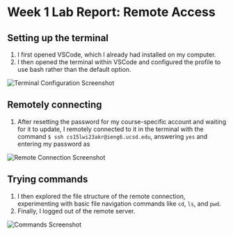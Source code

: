 # Week 1 Lab Report: Remote Access

## Setting up the terminal
1. I first opened VSCode, which I already had installed on my computer.
2. I then opened the terminal within VSCode and configured the profile to use bash rather than the default option.

![Terminal Configuration Screenshot](https://user-images.githubusercontent.com/25190789/211907513-1063ea58-cf3c-471d-93ba-3f2fb7da3670.png)

## Remotely connecting
1. After resetting the password for my course-specific account and waiting for it to update, I remotely connected to it in the terminal with the command `$ ssh cs15lwi23akr@ieng6.ucsd.edu`, answering `yes` and entering my password as 

![Remote Connection Screenshot](https://user-images.githubusercontent.com/25190789/211907800-f0963395-b8b9-40a9-b69e-8823aa721432.png)

## Trying commands
1. I then explored the file structure of the remote connection, experimenting with basic file navigation commands like `cd`, `ls`, and `pwd`.
2. Finally, I logged out of the remote server.
  
![Commands Screenshot](https://user-images.githubusercontent.com/25190789/211908084-bb8a7367-4fe6-4d7b-b601-d74acddb217f.png)
